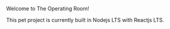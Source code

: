 Welcome to The Operating Room!

This pet project is currently built in Nodejs LTS with Reactjs LTS.


